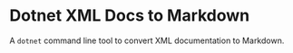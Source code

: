 # Dotnet XML Docs to Markdown

A `dotnet` command line tool to convert XML documentation to Markdown.
